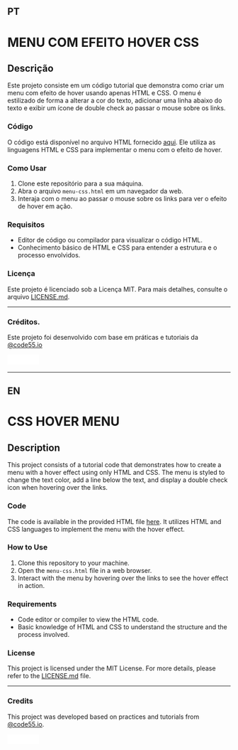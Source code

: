 ## PT

# MENU COM EFEITO HOVER CSS

## Descrição 
Este projeto consiste em um código tutorial que demonstra como criar um menu com efeito de hover usando apenas HTML e CSS. O menu é estilizado de forma a alterar a cor do texto, adicionar uma linha abaixo do texto e exibir um ícone de double check ao passar o mouse sobre os links. 

### Código

O código está disponível no arquivo HTML fornecido [aqui](./menu-css.html). Ele utiliza as linguagens HTML e CSS para implementar o menu com o efeito de hover.

### Como Usar

1. Clone este repositório para a sua máquina.
2. Abra o arquivo `menu-css.html` em um navegador da web.
3. Interaja com o menu ao passar o mouse sobre os links para ver o efeito de hover em ação.

### Requisitos

- Editor de código ou compilador para visualizar o código HTML.
- Conhecimento básico de HTML e CSS para entender a estrutura e o processo envolvidos.

### Licença

Este projeto é licenciado sob a Licença MIT. Para mais detalhes, consulte o arquivo [LICENSE.md](./LICENSE.md).

---

### Créditos.

Este projeto foi desenvolvido com base em práticas e tutoriais da [@code55.io](https://www.code55.io)

![Logo Code55](./code55.png)

---
## EN

# CSS HOVER MENU

## Description

This project consists of a tutorial code that demonstrates how to create a menu with a hover effect using only HTML and CSS. The menu is styled to change the text color, add a line below the text, and display a double check icon when hovering over the links.

### Code

The code is available in the provided HTML file [here](./menu-css.html). It utilizes HTML and CSS languages to implement the menu with the hover effect.

### How to Use

1. Clone this repository to your machine.
2. Open the `menu-css.html` file in a web browser.
3. Interact with the menu by hovering over the links to see the hover effect in action.

### Requirements

- Code editor or compiler to view the HTML code.
- Basic knowledge of HTML and CSS to understand the structure and the process involved.

### License

This project is licensed under the MIT License. For more details, please refer to the [LICENSE.md](./LICENSE.md) file.

---

### Credits

This project was developed based on practices and tutorials from [@code55.io](https://www.code55.io).

![Code55 Logo](./code55.png)

